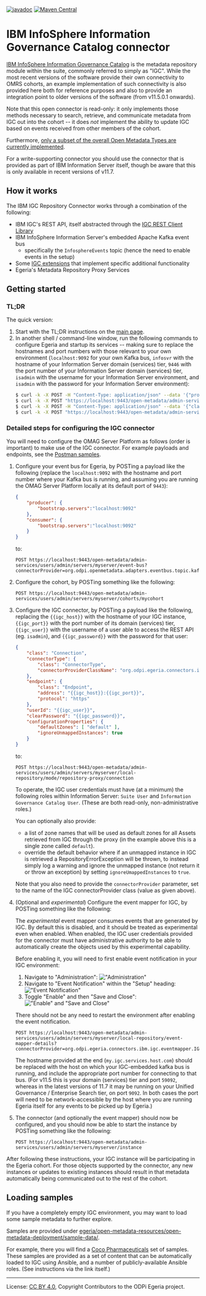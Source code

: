 <!-- SPDX-License-Identifier: CC-BY-4.0 -->
<!-- Copyright Contributors to the ODPi Egeria project. -->

[![javadoc](https://javadoc.io/badge2/org.odpi.egeria/egeria-connector-ibm-igc-adapter/javadoc.svg)](https://javadoc.io/doc/org.odpi.egeria/egeria-connector-ibm-igc-adapter) [![Maven Central](https://img.shields.io/maven-central/v/org.odpi.egeria/egeria-connector-ibm-igc-adapter)](https://mvnrepository.com/artifact/org.odpi.egeria/egeria-connector-ibm-igc-adapter)

# IBM InfoSphere Information Governance Catalog connector

[IBM InfoSphere Information Governance Catalog](https://www.ibm.com/marketplace/information-governance-catalog) is the
metadata repository module within the suite, commonly referred to simply as "IGC". While the most recent versions of
the software provide their own connectivity to OMRS cohorts, an example implementation of such connectivity is also
provided here both for reference purposes and also to provide an integration point to older versions of the software
(from v11.5.0.1 onwards).

Note that this open connector is read-only: it only implements those methods necessary to search, retrieve, and
communicate metadata from IGC out into the cohort -- it does *not* implement the ability to update IGC based on
events received from other members of the cohort.

Furthermore, [only a subset of the overall Open Metadata Types are currently implemented](../docs/mappings/README.md).

For a write-supporting connector you should use the connector that is provided as part of IBM Information Server
itself, though be aware that this is only available in recent versions of v11.7.

## How it works

The IBM IGC Repository Connector works through a combination of the following:

- IBM IGC's REST API, itself abstracted through the [IGC REST Client Library](../igc-clientlibrary)
- IBM InfoSphere Information Server's embedded Apache Kafka event bus
    - specifically the `InfosphereEvents` topic (hence the need to enable events in the setup)
- Some [IGC extensions](../docs/ibm-igc-extensions.md) that implement specific additional functionality
- Egeria's Metadata Repository Proxy Services

## Getting started

### TL;DR

The quick version:

1. Start with the TL;DR instructions on the [main page](../README.md).
1. In another shell / command-line window, run the following commands to configure Egeria and startup its services --
   making sure to replace the hostnames and port numbers with those relevant to your own environment (`localhost:9092`
   for your own Kafka bus, `infosvr` with the hostname of your Information Server domain (services) tier, `9446` with
   the port number of your Information Server domain (services) tier, `isadmin` with the username for your Information
   Server environment, and `isadmin` with the password for your Information Server environment):
    ```bash
    $ curl -k -X POST -H "Content-Type: application/json" --data '{"producer":{"bootstrap.servers":"localhost:9092"},"consumer":{"bootstrap.servers":"localhost:9092"}}' "https://localhost:9443/open-metadata/admin-services/users/admin/servers/myserver/event-bus?connectorProvider=org.odpi.openmetadata.adapters.eventbus.topic.kafka.KafkaOpenMetadataTopicProvider&topicURLRoot=OMRSTopic"
    $ curl -k -X POST "https://localhost:9443/open-metadata/admin-services/users/admin/servers/myserver/cohorts/mycohort"
    $ curl -k -X POST -H "Content-Type: application/json" --data '{"class":"Connection","connectorType":{"class":"ConnectorType","connectorProviderClassName":"org.odpi.egeria.connectors.ibm.igc.repositoryconnector.IGCOMRSRepositoryConnectorProvider"},"endpoint":{"class":"Endpoint","address":"infosvr:9446","protocol":"https"},"userId":"isadmin","clearPassword":"isadmin","configurationProperties":{"defaultZones":["default"]}}' "https://localhost:9443/open-metadata/admin-services/users/admin/servers/myserver/local-repository/mode/repository-proxy/connection"
    $ curl -k -X POST "https://localhost:9443/open-metadata/admin-services/users/admin/servers/myserver/instance"
    ```

### Detailed steps for configuring the IGC connector

You will need to configure the OMAG Server Platform as follows (order is important) to make use of the IGC connector.
For example payloads and endpoints, see the [Postman samples](samples).

1. Configure your event bus for Egeria, by POSTing a payload like the following (replace the `localhost:9092` with the
   hostname and port number where your Kafka bus is running, and assuming you are running the OMAG Server Platform
   locally at its default port of `9443`):

    ```json
    {
        "producer": {
            "bootstrap.servers":"localhost:9092"
        },
        "consumer": {
            "bootstrap.servers":"localhost:9092"
        }
    }
    ```

   to:

    ```
    POST https://localhost:9443/open-metadata/admin-services/users/admin/servers/myserver/event-bus?connectorProvider=org.odpi.openmetadata.adapters.eventbus.topic.kafka.KafkaOpenMetadataTopicProvider&topicURLRoot=OMRSTopic
    ```

1. Configure the cohort, by POSTing something like the following:

    ```
    POST https://localhost:9443/open-metadata/admin-services/users/admin/servers/myserver/cohorts/mycohort
    ```

1. Configure the IGC connector, by POSTing a payload like the following, replacing the `{{igc_host}}` with the hostname
   of your IGC instance, `{{igc_port}}` with the port number of its domain (services) tier, `{{igc_user}}` with the
   username of a user able to access the REST API (eg. `isadmin`), and `{{igc_password}}` with the password for that
   user:

    ```json
    {
        "class": "Connection",
        "connectorType": {
            "class": "ConnectorType",
            "connectorProviderClassName": "org.odpi.egeria.connectors.ibm.igc.repositoryconnector.IGCOMRSRepositoryConnectorProvider"
        },
        "endpoint": {
            "class": "Endpoint",
            "address": "{{igc_host}}:{{igc_port}}",
            "protocol": "https"
        },
        "userId": "{{igc_user}}",
        "clearPassword": "{{igc_password}}",
        "configurationProperties": {
            "defaultZones": [ "default" ],
            "ignoreUnmappedInstances": true
        }
    }
    ```

   to:

    ```
    POST https://localhost:9443/open-metadata/admin-services/users/admin/servers/myserver/local-repository/mode/repository-proxy/connection
    ```

   To operate, the IGC user credentials must have (at a minimum) the following roles within Information Server:
   `Suite User` and `Information Governance Catalog User`. (These are both read-only, non-administrative roles.)

   You can optionally also provide:

    - a list of zone names that will be used as default zones for all Assets retrieved from IGC through the proxy (in
      the example above this is a single zone called `default`).
    - override the default behavior where if an unmapped instance in IGC is retrieved a RepositoryErrorException will
      be thrown, to instead simply log a warning and ignore the unmapped instance (not return it or throw an
      exception) by setting `ignoreUmappedInstances` to `true`.

   Note that you also need to provide the `connectorProvider` parameter, set to the name of the IGC
   connectorProvider class (value as given above).

1. (Optional and _experimental_) Configure the event mapper for IGC, by POSTing something like the following:

   The _experimental_ event mapper consumes events that are generated by IGC. By default this is disabled,
   and it should be treated as experimental even when enabled. When enabled, the IGC user credentials provided for the
   connector must have administrative authority to be able to automatically create the objects used by this
   experimental capability.

   Before enabling it, you will need to first enable event notification in your IGC environment:

    1. Navigate to "Administration": !["Administration"](docs/ibm-igc-setup1.png)
    1. Navigate to "Event Notification" within the "Setup" heading: !["Event Notification"](docs/ibm-igc-setup2.png)
    1. Toggle "Enable" and then "Save and Close": !["Enable" and "Save and Close"](docs/ibm-igc-setup3.png)

   There should not be any need to restart the environment after enabling the event notification.

    ```
    POST https://localhost:9443/open-metadata/admin-services/users/admin/servers/myserver/local-repository/event-mapper-details?connectorProvider=org.odpi.egeria.connectors.ibm.igc.eventmapper.IGCOMRSRepositoryEventMapperProvider&eventSource=my.igc.services.host.com:59092
    ```

   The hostname provided at the end (`my.igc.services.host.com`) should be replaced with the host on which your
   IGC-embedded kafka bus is running, and include the appropriate port number for connecting to that bus.
   (For v11.5 this is your domain (services) tier and port `59092`, whereas in the latest versions of 11.7 it may be
   running on your Unified Governance / Enterprise Search tier, on port `9092`. In both cases the port will need to be
   network-accessible by the host where you are running Egeria itself for any events to be picked up by Egeria.)

1. The connector (and optionally the event mapper) should now be configured, and you should now be able
   to start the instance by POSTing something like the following:

   ```
   POST https://localhost:9443/open-metadata/admin-services/users/admin/servers/myserver/instance
   ```

After following these instructions, your IGC instance will be participating in the Egeria cohort. For those objects
supported by the connector, any new instances or updates to existing instances should result in that metadata
automatically being communicated out to the rest of the cohort.

## Loading samples

If you have a completely empty IGC environment, you may want to load some sample metadata to further explore.

Samples are provided under [egeria/open-metadata-resources/open-metadata-deployment/sample-data/](https://github.com/odpi/egeria/tree/master/open-metadata-resources/open-metadata-deployment/sample-data).

For example, there you will find a [Coco Pharmaceuticals](https://github.com/odpi/egeria/tree/master/open-metadata-resources/open-metadata-deployment/sample-data/coco-pharmaceuticals)
set of samples. These samples are provided as a set of content that can be automatically loaded to IGC using Ansible,
and a number of publicly-available Ansible roles. (See instructions via the link itself.)

----
License: [CC BY 4.0](https://creativecommons.org/licenses/by/4.0/),
Copyright Contributors to the ODPi Egeria project.
